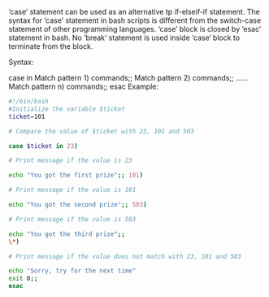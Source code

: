 ‘case’ statement can be used as an alternative tp if-elseif-if statement. The syntax for ‘case’ statement in bash scripts is different from the switch-case statement of other programming languages. ‘case’ block is closed by ‘esac’ statement in bash. No ‘break‘ statement is used inside ‘case‘ block to terminate from the block.

Syntax:

case in
Match pattern 1) commands;;
Match pattern 2) commands;;
……
Match pattern n) commands;;
esac
Example:

```bash
#!/bin/bash
#Initialize the variable $ticket
ticket=101

# Compare the value of $ticket with 23, 101 and 503

case $ticket in 23)

# Print message if the value is 23

echo "You got the first prize";; 101)

# Print message if the value is 101

echo "You got the second prize";; 503)

# Print message if the value is 503

echo "You got the third prize";;
\*)

# Print message if the value does not match with 23, 101 and 503

echo "Sorry, try for the next time"
exit 0;;
esac
```
